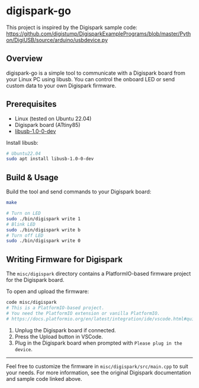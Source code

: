 # digispark-go

This project is inspired by the Digispark sample code:
https://github.com/digistump/DigisparkExamplePrograms/blob/master/Python/DigiUSB/source/arduino/usbdevice.py

## Overview

digispark-go is a simple tool to communicate with a Digispark board from your Linux PC using libusb. You can control the onboard LED or send custom data to your own Digispark firmware.

## Prerequisites

- Linux (tested on Ubuntu 22.04)
- Digispark board (ATtiny85)
- [libusb-1.0-0-dev](https://libusb.info/)

Install libusb:

```sh
# Ubuntu22.04
sudo apt install libusb-1.0-0-dev
```

## Build & Usage

Build the tool and send commands to your Digispark board:

```sh
make

# Turn on LED
sudo ./bin/digispark write 1
# Blink LED
sudo ./bin/digispark write b
# Turn off LED
sudo ./bin/digispark write 0
```

## Writing Firmware for Digispark

The `misc/digispark` directory contains a PlatformIO-based firmware project for the Digispark board.

To open and upload the firmware:

```sh
code misc/digispark
# This is a PlatformIO-based project.
# You need the PlatformIO extension or vanilla PlatformIO.
# https://docs.platformio.org/en/latest/integration/ide/vscode.html#quick-start
```

1. Unplug the Digispark board if connected.
2. Press the Upload button in VSCode.
3. Plug in the Digispark board when prompted with `Please plug in the device`.

---

Feel free to customize the firmware in `misc/digispark/src/main.cpp` to suit your needs. For more information, see the original Digispark documentation and sample code linked above.
